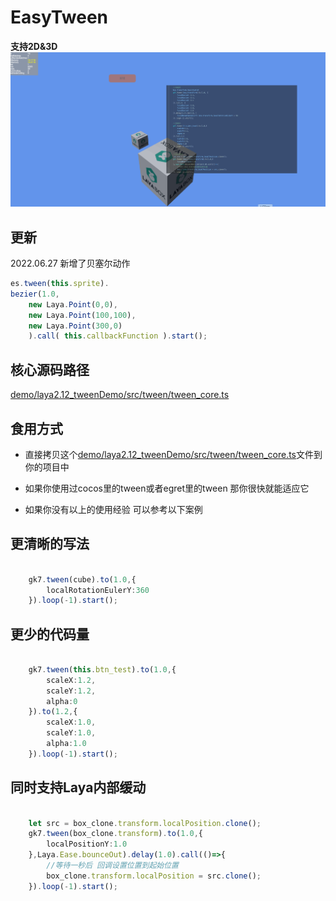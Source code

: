 <!--
 * @Description: 
 * @Autor: geek7
 * @Version: 1.0
 * @Date: 2022-01-20 15:58:45
 * @LastEditors: geek7
 * @LastEditTime: 2022-02-07 18:43:48
-->
# EasyTween
**支持2D&3D**
![](readmeImgs/tween.gif)

## 更新
2022.06.27 新增了贝塞尔动作
``` typescript 
es.tween(this.sprite).
bezier(1.0,
    new Laya.Point(0,0), 
    new Laya.Point(100,100), 
    new Laya.Point(300,0)
    ).call( this.callbackFunction ).start();
```

## 核心源码路径
[demo/laya2.12_tweenDemo/src/tween/tween_core.ts](demo/laya2.12_tweenDemo/src/tween/tween_core.ts)

## 食用方式 
- 直接拷贝这个[demo/laya2.12_tweenDemo/src/tween/tween_core.ts](demo/laya2.12_tweenDemo/src/tween/tween_core.ts)文件到你的项目中

- 如果你使用过cocos里的tween或者egret里的tween 那你很快就能适应它
- 如果你没有以上的使用经验 可以参考以下案例


## 更清晰的写法
```typescript

    gk7.tween(cube).to(1.0,{
        localRotationEulerY:360
    }).loop(-1).start();

```


## 更少的代码量
```typescript

    gk7.tween(this.btn_test).to(1.0,{
        scaleX:1.2,
        scaleY:1.2,
        alpha:0
    }).to(1.2,{
        scaleX:1.0,
        scaleY:1.0,
        alpha:1.0
    }).loop(-1).start();
```

## 同时支持Laya内部缓动
```typescript

    let src = box_clone.transform.localPosition.clone();
    gk7.tween(box_clone.transform).to(1.0,{
        localPositionY:1.0
    },Laya.Ease.bounceOut).delay(1.0).call(()=>{
        //等待一秒后 回调设置位置到起始位置
        box_clone.transform.localPosition = src.clone();
    }).loop(-1).start();
```